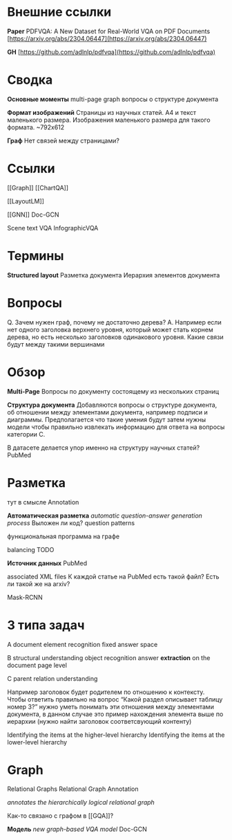 
# Внешние ссылки

**Paper**
PDFVQA: A New Dataset for Real-World VQA on PDF Documents
[https://arxiv.org/abs/2304.06447](https://arxiv.org/abs/2304.06447)

**GH**
[https://github.com/adlnlp/pdfvqa](https://github.com/adlnlp/pdfvqa)

# Сводка

**Основные моменты**
multi-page
graph
вопросы о структуре документа

**Формат изображений**
Страницы из научных статей. А4 и текст маленького размера.
Изображения маленького размера для такого формата.
~792x612

**Граф**
Нет связей между страницами?


# Ссылки

[[Graph]]
[[ChartQA]]

[[LayoutLM]]

[[GNN]]
Doc-GCN

Scene text VQA
InfographicVQA

# Термины

**Structured layout**
Разметка документа
Иерархия элементов документа

# Вопросы

Q. Зачем нужен граф, почему не достаточно дерева?
A. Например если нет одного заголовка верхнего уровня, который может стать корнем дерева, но есть несколько заголовков одинакового уровня. Какие связи будут между такими вершинами

# Обзор

**Multi-Page**
Вопросы по документу состоящему из нескольких страниц

**Структура документа**
Добавляются вопросы о структуре документа, об отношении между элементами документа, например подписи и диаграммы. Предполагается что такие умения будут затем нужны модели чтобы правильно извлекать информацию для ответа на вопросы категории С.

В датасете делается упор именно на структуру научных статей?
PubMed

# **Разметка**

тут в смысле Annotation

**Автоматическая разметка**
_automatic question-answer generation process_
Выложен ли код?
question patterns

функциональная программа на графе

balancing
TODO

**Источник данных**
PubMed

associated XML files
К каждой статье на PubMed есть такой файл?
Есть ли такой же на arxiv?

Mask-RCNN

# **3 типа задач**

A
document element recognition
fixed answer space

B
structural understanding
object recognition
answer **extraction** on the document page level

С
parent relation understanding

Например заголовок будет родителем по отношению к контексту. Чтобы ответить правильно на вопрос “Какой раздел описывает таблицу номер 3?” нужно уметь понимать эти отношения между элементами документа, в данном случае это пример нахождения элемента выше по иерархии (нужно найти заголовок соответсвующий контенту)

Identifying the items at the higher-level hierarchy
Identifying the items at the lower-level hierarchy

# Graph

Relational Graphs
Relational Graph Annotation

_annotates the hierarchically logical relational graph_

Как-то связано с графом в [[GQA]]?

**Модель**
_new graph-based VQA model_
Doc-GCN
